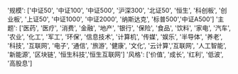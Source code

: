 '规模': ['中证50', '中证100', '中证500', '沪深300', '北证50', '恒生', '科创板', '创业板', '上证50', '中证1000', '中证2000', '纳斯达克', '标普500','中证A500']
'主题': ['医药', '医疗', '消费', '金融', '地产', '银行', '保险', '食品', '饮料', '家电', '汽车', '农业', '化工', '军工', '环保', '信息技术', '计算机', '传媒', '娱乐', '半导体', '养老', '科技', '互联网', '电子', '通信', '旅游', '健康', '文化', '云计算','互联网', '人工智能', '新能源', '区块链', '恒生科技','恒生互联网']
'风格': ['价值', '成长', '红利', '低波', '高股息']
